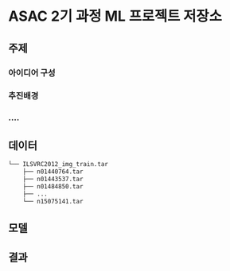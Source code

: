 # ASAC 2기 과정 ML 프로젝트 저장소

## 주제

### 아이디어 구성

### 추진배경

### ....

## 데이터

```bash
└── ILSVRC2012_img_train.tar
    ├── n01440764.tar
    ├── n01443537.tar
    ├── n01484850.tar
    ├── ...
    └── n15075141.tar
```


## 모델

## 결과
